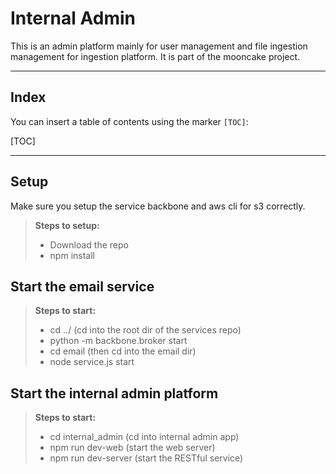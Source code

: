 Internal Admin
===================

This is an admin platform mainly for user management and file ingestion management for ingestion platform. It is part of the mooncake project.

----------

Index
-------------

You can insert a table of contents using the marker `[TOC]`:

[TOC]

----------


Setup
-------------

Make sure you setup the service backbone and aws cli for s3 correctly.

> **Steps to setup:**
> 
> - Download the repo
> - npm install

Start the email service
-------------

> **Steps to start:**
> 
> - cd ../ (cd into the root dir of the services repo)
> - python -m backbone.broker start
> - cd email (then cd into the email dir)
> - node service.js start

Start the internal admin platform
-------------

> **Steps to start:**
> 
> - cd internal_admin (cd into internal admin app)
> - npm run dev-web (start the web server)
> - npm run dev-server (start the RESTful service)

